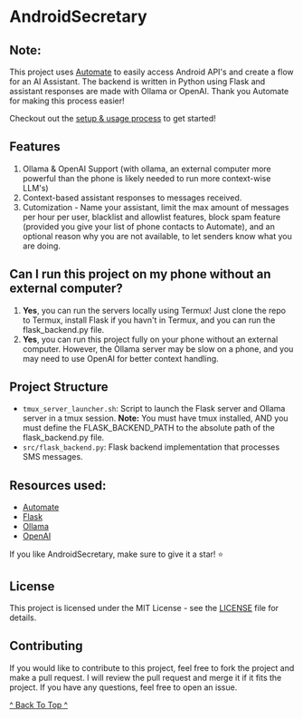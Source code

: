 # AndroidSecretary 

## **Note:** 
This project uses [Automate](https://llamalab.com/automate/) to easily access Android API's and create a flow for an AI Assistant. The backend is written in Python using Flask and assistant responses are made with Ollama or OpenAI. Thank you Automate for making this process easier!

Checkout out the [setup & usage process](SETUP.md) to get started!

## Features
1. Ollama & OpenAI Support (with ollama, an external computer more powerful than the phone is likely needed to run more context-wise LLM's)
2. Context-based assistant responses to messages received.
3. Cutomization - Name your assistant, limit the max amount of messages per hour per user, blacklist and allowlist features, block spam feature (provided you give your list of phone contacts to Automate), and an optional reason why you are not available, to let senders know what you are doing.

## Can I run this project on my phone without an external computer?
1. **Yes**, you can run the servers locally using Termux! Just clone the repo to Termux, install Flask if you havn't in Termux, and you can run the flask_backend.py file.
2. **Yes**, you can run this project fully on your phone without an external computer. However, the Ollama server may be slow on a phone, and you may need to use OpenAI for better context handling.


## Project Structure

- `tmux_server_launcher.sh`: Script to launch the Flask server and Ollama server in a tmux session. **Note:** You must have tmux installed, AND you must define the FLASK_BACKEND_PATH to the absolute path of the flask_backend.py file.
- `src/flask_backend.py`: Flask backend implementation that processes SMS messages.
 
## Resources used:
- [Automate](https://llamalab.com/automate/)
- [Flask](https://flask.palletsprojects.com/en/2.0.x/)
- [Ollama](https://ollama.ai/)
- [OpenAI](https://openai.com/)

If you like AndroidSecretary, make sure to give it a star! ⭐️

## License
This project is licensed under the MIT License - see the [LICENSE](LICENSE) file for details.

## Contributing
If you would like to contribute to this project, feel free to fork the project and make a pull request. I will review the pull request and merge it if it fits the project. If you have any questions, feel free to open an issue.


[^ Back To Top ^](#androidsecretary)